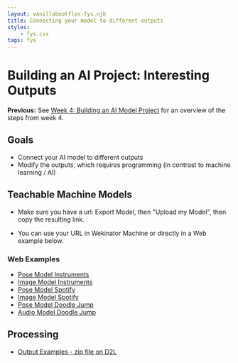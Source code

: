 ```yaml
---
layout: vanillabootflex-fys.njk
title: Connecting your model to different outputs
styles:
	- fys.css
tags: fys
---
```


# Building an AI Project: Interesting Outputs

**Previous:** See [Week 4: Building an AI Model Project](/fys-V07-23) for an overview of the steps from week 4.

## Goals

- Connect your AI model to different outputs
- Modify the outputs, which requires programming (in contrast to machine learning / AI)

## Teachable Machine Models

- Make sure you have a url: Export Model, then "Upload my Model", then copy the resulting link.

- You can use your URL in Wekinator Machine or directly in a Web example below.

### Web Examples

- [Pose Model Instruments](/tm-pose/)
- [Image Model Instruments](/tm-image/)
- [Pose Model Spotify](/tm-pose-spotify2/)
- [Image Model Spotify](/tm-image-spotify/)
- [Pose Model Doodle Jump](https://editor.p5js.org/ryanpdwyer/full/wRpcePuXj)
- [Audio Model Doodle Jump](https://editor.p5js.org/ryanpdwyer/full/vDYzcd2kI)

## Processing

- [Output Examples - zip file on D2L](https://d2l.mountunion.edu/d2l/le/content/54369/viewContent/815252/View)